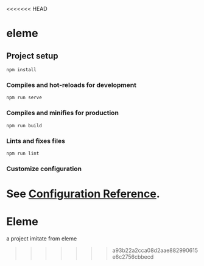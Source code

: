 <<<<<<< HEAD
# eleme

## Project setup
```
npm install
```

### Compiles and hot-reloads for development
```
npm run serve
```

### Compiles and minifies for production
```
npm run build
```

### Lints and fixes files
```
npm run lint
```

### Customize configuration
See [Configuration Reference](https://cli.vuejs.org/config/).
=======
# Eleme
a project imitate from eleme
>>>>>>> a93b22a2cca08d2aae882990615e6c2756cbbecd
